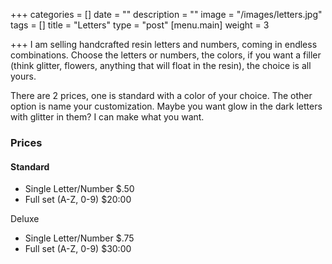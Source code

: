 +++
categories = []
date = ""
description = ""
image = "/images/letters.jpg"
tags = []
title = "Letters"
type = "post"
[menu.main]
weight = 3

+++
I am selling handcrafted resin letters and numbers, coming in endless combinations. Choose the letters or numbers, the colors, if you want a filler (think glitter, flowers, anything that will float in the resin), the choice is all yours.

There are 2 prices, one is standard with a color of your choice. The other option is name your customization. Maybe you want glow in the dark letters with glitter in them? I can make what you want.

### Prices

#### Standard

* Single Letter/Number        $.50
* Full set (A-Z, 0-9)               $20:00

Deluxe

* Single Letter/Number        $.75
* Full set (A-Z, 0-9)               $30:00